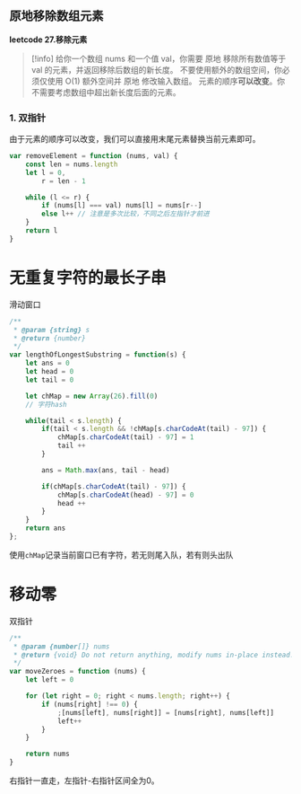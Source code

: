 ## 原地移除数组元素
**leetcode 27.移除元素**
>[!info]
>给你一个数组 nums 和一个值 val，你需要 原地 移除所有数值等于 val 的元素，并返回移除后数组的新长度。
不要使用额外的数组空间，你必须仅使用 O(1) 额外空间并 原地 修改输入数组。
元素的顺序**可以改变**。你不需要考虑数组中超出新长度后面的元素。

### 1. 双指针
由于元素的顺序可以改变，我们可以直接用末尾元素替换当前元素即可。
```javascript
var removeElement = function (nums, val) {
	const len = nums.length
	let l = 0,
		r = len - 1

	while (l <= r) {
		if (nums[l] === val) nums[l] = nums[r--]
		else l++ // 注意是多次比较，不同之后左指针才前进
	}
	return l
}
```


# 无重复字符的最长子串
滑动窗口
```javascript
/**
 * @param {string} s
 * @return {number}
 */
var lengthOfLongestSubstring = function(s) {
    let ans = 0
    let head = 0
    let tail = 0

    let chMap = new Array(26).fill(0)
    // 字符hash

    while(tail < s.length) {
        if(tail < s.length && !chMap[s.charCodeAt(tail) - 97]) {
            chMap[s.charCodeAt(tail) - 97] = 1
            tail ++
        } 

        ans = Math.max(ans, tail - head)

        if(chMap[s.charCodeAt(tail) - 97]) {
            chMap[s.charCodeAt(head) - 97] = 0
            head ++
        }
    }
    return ans
};
```

使用`chMap`记录当前窗口已有字符，若无则尾入队，若有则头出队

# 移动零
双指针
```javascript
/**
 * @param {number[]} nums
 * @return {void} Do not return anything, modify nums in-place instead.
 */
var moveZeroes = function (nums) {
	let left = 0

	for (let right = 0; right < nums.length; right++) {
		if (nums[right] !== 0) {
			;[nums[left], nums[right]] = [nums[right], nums[left]]
			left++
		}
	}

	return nums
}
```

右指针一直走，左指针-右指针区间全为0。